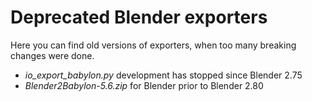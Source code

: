 # Deprecated Blender exporters

Here you can find old versions of exporters, when too many breaking changes were done.

- *io_export_babylon.py* development has stopped since Blender 2.75
- *Blender2Babylon-5.6.zip* for Blender prior to Blender 2.80